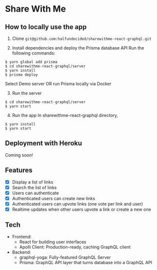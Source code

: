 # Share With Me 

## How to locally use the app
1. Clone
`git@github.com:halfundecided/sharewithme-react-graphql.git`

2. Install dependencies and deploy the Prisma database API
Run the following commands:
```
$ yarn global add prisma
$ cd sharewithme-react-graphql/server
$ yarn install
$ prisma deploy
```
Select Demo server OR run Prisma locally via Docker

3. Run the server 
```
$ cd sharewithme-react-graphql/server
$ yarn start
```

4. Run the app
In sharewithme-react-graphql directory,
```
$ yarn install
$ yarn start
```

## Deployment with Heroku
Coming soon!

## Features
- [x] Display a list of links
- [x] Search the list of links
- [x] Users can authenticate
- [x] Authenticated users can create new links
- [x] Authenticated users can upvote links (one vote per link and user)
- [x] Realtime updates when other users upvote a link or create a new one 

## Tech
+ Frontend:
  + React for building user interfaces 
  + Apolli Client: Production-ready, caching GraphQL client
+ Backend:
  + graphql-yoga: Fully-featured GraphQL Server
  + Prisma: GraphQL API layer that turns database into a GraphQL API
  